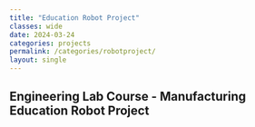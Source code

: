 ```yaml
---
title: "Education Robot Project"
classes: wide
date: 2024-03-24
categories: projects
permalink: /categories/robotproject/
layout: single
---
```


## Engineering Lab Course - Manufacturing Education Robot Project



